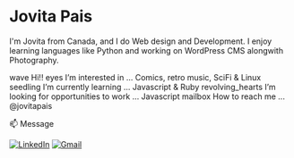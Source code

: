 # Jovita Pais

I'm Jovita from Canada, and I do Web design and Development. I enjoy learning languages like Python and working on WordPress CMS alongwith Photography.

wave Hi!!
eyes I’m interested in ... Comics, retro music, SciFi & Linux
seedling I’m currently learning ... Javascript & Ruby
revolving_hearts I’m looking for opportunities to work ... Javascript
mailbox How to reach me ... @jovitapais


📫 Message

[![LinkedIn](https://img.shields.io/badge/--linkedin?label=LinkedIn&logo=LinkedIn&style=social)](https://www.linkedin.com/in/jovitaspais/)
[![Gmail](https://img.shields.io/badge/--linkedin?label=Gmail&logo=gmail&style=social)](work:jovitaspais@gmail.com)
